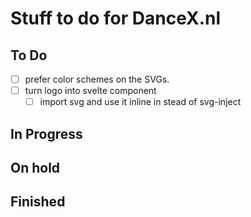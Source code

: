 # Stuff to do for DanceX.nl

## To Do

- [ ] prefer color schemes on the SVGs.
- [ ] turn logo into svelte component
  - [ ] import svg and use it inline in stead of svg-inject

## In Progress

## On hold

## Finished
